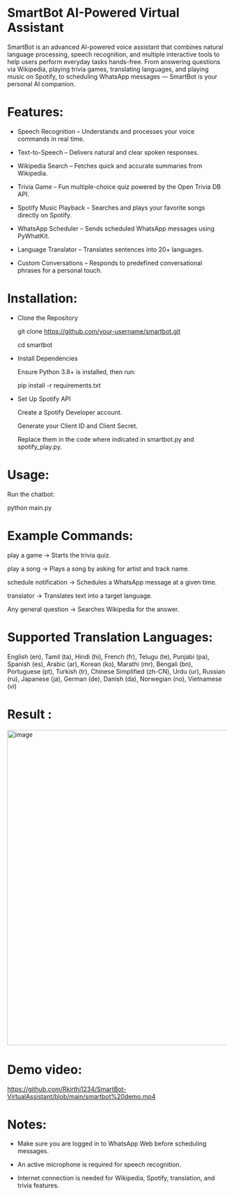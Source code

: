 # SmartBot AI-Powered Virtual Assistant

SmartBot is an advanced AI-powered voice assistant that combines natural language processing, speech recognition, and multiple interactive tools to help users perform everyday tasks hands-free.
From answering questions via Wikipedia, playing trivia games, translating languages, and playing music on Spotify, to scheduling WhatsApp messages — SmartBot is your personal AI companion.

# Features:

- Speech Recognition – Understands and processes your voice commands in real time.

- Text-to-Speech – Delivers natural and clear spoken responses.

- Wikipedia Search – Fetches quick and accurate summaries from Wikipedia.

- Trivia Game – Fun multiple-choice quiz powered by the Open Trivia DB API.

- Spotify Music Playback – Searches and plays your favorite songs directly on Spotify.

- WhatsApp Scheduler – Sends scheduled WhatsApp messages using PyWhatKit.

- Language Translator – Translates sentences into 20+ languages.

- Custom Conversations – Responds to predefined conversational phrases for a personal touch.

# Installation:

- Clone the Repository
  
  git clone https://github.com/your-username/smartbot.git
  
  cd smartbot
  
- Install Dependencies
  
  Ensure Python 3.8+ is installed, then run:
   
  pip install -r requirements.txt
  
- Set Up Spotify API
  
  Create a Spotify Developer account.

  Generate your Client ID and Client Secret.

  Replace them in the code where indicated in smartbot.py and spotify_play.py.

# Usage:

Run the chatbot:

python main.py

# Example Commands:

play a game → Starts the trivia quiz.

play a song → Plays a song by asking for artist and track name.

schedule notification → Schedules a WhatsApp message at a given time.

translator → Translates text into a target language.

Any general question → Searches Wikipedia for the answer.

# Supported Translation Languages:

English (en), Tamil (ta), Hindi (hi), French (fr), Telugu (te), Punjabi (pa), Spanish (es), Arabic (ar), Korean (ko), Marathi (mr), Bengali (bn), Portuguese (pt), Turkish (tr), Chinese Simplified (zh-CN), Urdu (ur), Russian (ru), Japanese (ja), German (de), Danish (da), Norwegian (no), Vietnamese (vi)

# Result :

<img width="1280" height="724" alt="image" src="https://github.com/user-attachments/assets/cad8c914-c84e-466f-8bd0-f35ccf36dfcc" />

# Demo video:

https://github.com/Rkirthi1234/SmartBot-VirtualAssistant/blob/main/smartbot%20demo.mp4


# Notes:

- Make sure you are logged in to WhatsApp Web before scheduling messages.

- An active microphone is required for speech recognition.

- Internet connection is needed for Wikipedia, Spotify, translation, and trivia features.

